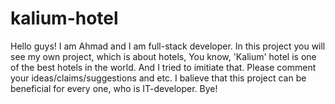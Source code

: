 # kalium-hotel

Hello guys! I am Ahmad and I am full-stack developer. In this project you will see my own project, which is about hotels, You know, 'Kalium' hotel is one of the best hotels in the world. And I tried to imitiate that. Please comment your ideas/claims/suggestions and etc. I balieve that this project can be beneficial for every one, who is IT-developer. Bye!

